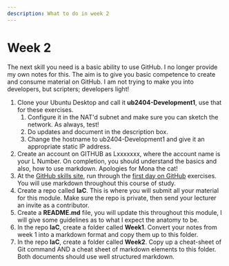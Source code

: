 ```yaml
---
description: What to do in week 2
---
```


# Week 2

The next skill you need is a basic ability to use GitHub. I no longer provide my own notes for this. The aim is to give you basic competence to create and consume material on GitHub. I am not trying to make you into developers, but scripters; developers light!

1. Clone your Ubuntu Desktop and call it **ub2404-Development1**, use that for these exercises.
   1. Configure it in the NAT'd subnet and make sure you can sketch the network. As always, test!
   2. Do updates and document in the description box.&#x20;
   3. Change the hostname to ub2404-Development1 and give it an appropriate static IP address.
2. Create an account on GITHUB as Lxxxxxxx, where the account name is your L Number. On completion, you should understand the basics and also, how to use markdown. Apologies for Mona the cat!
3. At the [GitHub skills site](https://skills.github.com/), run through the [first day on GitHub](https://skills.github.com/#first-day-on-github) exercises. You will use markdown throughout this course of study.
4. Create a repo called **IaC**. This is where you will submit all your material for this module. Make sure the repo is private, then send your lecturer an invite as a contributor.
5. Create a **README.md** file, you will update this throughout this module, I will give some guidelines as to what I expect the anatomy to be.
6. In the repo **IaC**, create a folder called **Week1**. Convert your notes from week 1 into a markdown format and copy them up to this folder. &#x20;
7. In the repo **IaC**, create a folder called **Week2**. Copy up a cheat-sheet of Git command AND a cheat sheet of markdown elements to this folder.  Both documents should use well structured markdown.

